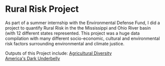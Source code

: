 # Rural Risk Project

As part of a summer internship with the Environmental Defense Fund, I did a project to quantify Rural Risk in the the Mississippi and Ohio River basin (with 12 different states represented. This project was a huge data compilation with many different socio-economic, cultural and environmental risk factors surrounding environmental and climate justice.

Outputs of this Project include: 
[Agricultural Diversity](AgDiver.html)  
[America's Dark Underbelly](DarkRisk.html)

